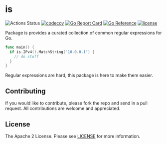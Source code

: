 # is

![Actions Status](https://github.com/madflojo/is/actions/workflows/tests.yml/badge.svg?branch=main)
[![codecov](https://codecov.io/gh/madflojo/is/branch/main/graph/badge.svg?token=H9C9B6I0AS)](https://codecov.io/gh/madflojo/is)
[![Go Report Card](https://goreportcard.com/badge/github.com/madflojo/is)](https://goreportcard.com/report/github.com/madflojo/is)
[![Go Reference](https://pkg.go.dev/badge/github.com/madflojo/is.svg)](https://pkg.go.dev/github.com/madflojo/is)
[![license](https://img.shields.io/github/license/madflojo/is.svg?maxAge=2592000)](https://github.com/madflojo/is/LICENSE)

Package is provides a curated collection of common regular expressions for Go.

```go
func main() {
  if is.IPv4().MatchString("10.0.0.1") {
    // do stuff
  }
}
```

Regular expressions are hard, this package is here to make them easier.

## Contributing

If you would like to contribute, please fork the repo and send in a pull request. All contributions are welcome and appreciated.

## License

The Apache 2 License. Please see [LICENSE](LICENSE) for more information.
